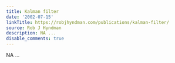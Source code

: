 ```yaml
---
title: Kalman filter
date: '2002-07-15'
linkTitle: https://robjhyndman.com/publications/kalman-filter/
source: Rob J Hyndman
description: NA ...
disable_comments: true
---
```

NA ...